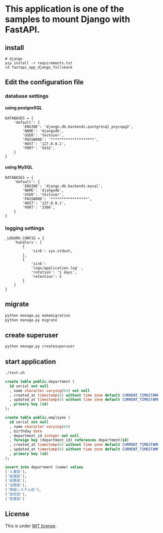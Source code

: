 # This application is one of the samples to mount Django with FastAPI.

## install

```shell
# django
pip install -r requirements.txt
cd fastapi_app_django_fullskack
```

## Edit the configuration file

### database settings

#### using postgreSQL

```python: fastapi_app_django_fullskack/settings.py
DATABASES = {
    'default': {
        'ENGINE': 'django.db.backends.postgresql_psycopg2',
        'NAME': 'djangodb',
        'USER': 'testuser',
        'PASSWORD': '********************', 
        'HOST': '127.0.0.1',
        'PORT': '5432',        
    }
}
```

#### using MySQL

```python: fastapi_app_django_fullskack/settings.py
DATABASES = {
    'default': {
        'ENGINE': 'django.db.backends.mysql',
        'NAME': 'djangodb',
        'USER': 'testuser',
        'PASSWORD': '*****************',
        'HOST': '127.0.0.1',
        'PORT': '3306',
    }
}
```

### logging settings

```python: apis/logging_settings.py
_LOGURU_CONFIG = {
    'handlers': [
        {
            'sink': sys.stdout, 
        },
        {
            'sink': 
            'logs/application.log' , 
            'rotation': '1 days', 
            'retention': 5
        }
    ]
}
```

## migrate

```bash
python manage.py makemigration
python manage.py migrate

```

## create superuser

```bash
python manage.py createsuperuser
```

## start application

```bash
./test.sh
```

```sql
create table public.department (
  id serial not null
  , name character varying(64) not null
  , created_at timestamp(6) without time zone default CURRENT_TIMESTAMP not null
  , updated_at timestamp(6) without time zone default CURRENT_TIMESTAMP not null
  , primary key (id)
);

create table public.employee (
  id serial not null
  , name character varying(64)
  , birthday date
  , department_id integer not null
  , foreign key (department_id) references department(id)
  , created_at timestamp(6) without time zone default CURRENT_TIMESTAMP not null
  , updated_at timestamp(6) without time zone default CURRENT_TIMESTAMP not null
  , primary key (id)
);

insert into department (name) values 
('人事部'),
('経理部'),
('総務部'),
('法務部'),
('情報システム部'),
('技術部'),
('営業部')

```

## License

This is under [MIT license](https://en.wikipedia.org/wiki/MIT_License).